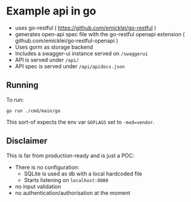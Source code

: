# Example api in go

* uses go-restful ( https://github.com/emicklei/go-restful )
* generates open-api spec file with the go-restful openapi extension ( github.com/emicklei/go-restful-openapi )
* Uses gorm as storage backend
* Includes a swagger-ui instance served on `/swaggerui`
* API is served under `/api/`
* API spec is served under `/api/apidocs.json`

## Running

To run:

    go run ./cmd/main/go

This sort-of expects the env var `GOFLAGS` set to `-mod=vendor`.

## Disclaimer

This is far from production-ready and is just a POC:

* There is no configuration:
  * SQLite is used as db with a local hardcoded file
  * Starts listening on `localhost:8080`
* no input validation
* no authentication/authorisation at the moment
